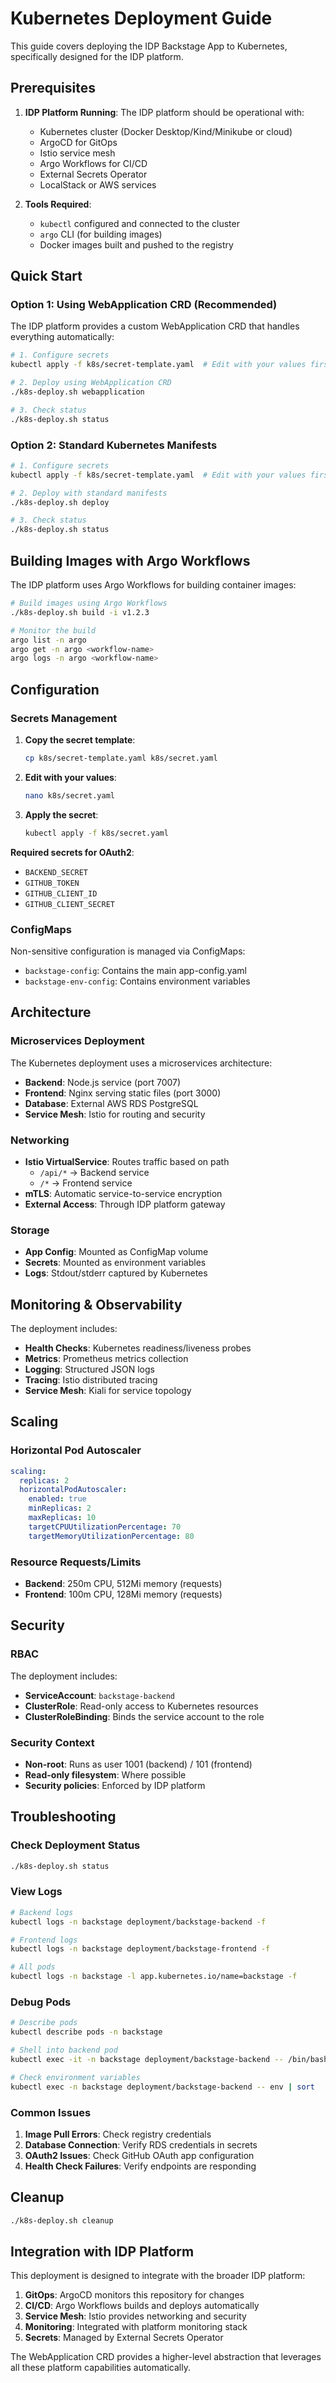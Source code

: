 # Kubernetes Deployment Guide

This guide covers deploying the IDP Backstage App to Kubernetes, specifically designed for the IDP platform.

## Prerequisites

1. **IDP Platform Running**: The IDP platform should be operational with:
   - Kubernetes cluster (Docker Desktop/Kind/Minikube or cloud)
   - ArgoCD for GitOps
   - Istio service mesh
   - Argo Workflows for CI/CD
   - External Secrets Operator
   - LocalStack or AWS services

2. **Tools Required**:
   - `kubectl` configured and connected to the cluster
   - `argo` CLI (for building images)
   - Docker images built and pushed to the registry

## Quick Start

### Option 1: Using WebApplication CRD (Recommended)

The IDP platform provides a custom WebApplication CRD that handles everything automatically:

```bash
# 1. Configure secrets
kubectl apply -f k8s/secret-template.yaml  # Edit with your values first

# 2. Deploy using WebApplication CRD
./k8s-deploy.sh webapplication

# 3. Check status
./k8s-deploy.sh status
```

### Option 2: Standard Kubernetes Manifests

```bash
# 1. Configure secrets
kubectl apply -f k8s/secret-template.yaml  # Edit with your values first

# 2. Deploy with standard manifests
./k8s-deploy.sh deploy

# 3. Check status
./k8s-deploy.sh status
```

## Building Images with Argo Workflows

The IDP platform uses Argo Workflows for building container images:

```bash
# Build images using Argo Workflows
./k8s-deploy.sh build -i v1.2.3

# Monitor the build
argo list -n argo
argo get -n argo <workflow-name>
argo logs -n argo <workflow-name>
```

## Configuration

### Secrets Management

1. **Copy the secret template**:
   ```bash
   cp k8s/secret-template.yaml k8s/secret.yaml
   ```

2. **Edit with your values**:
   ```bash
   nano k8s/secret.yaml
   ```

3. **Apply the secret**:
   ```bash
   kubectl apply -f k8s/secret.yaml
   ```

**Required secrets for OAuth2**:
- `BACKEND_SECRET`
- `GITHUB_TOKEN`
- `GITHUB_CLIENT_ID`
- `GITHUB_CLIENT_SECRET`

### ConfigMaps

Non-sensitive configuration is managed via ConfigMaps:

- `backstage-config`: Contains the main app-config.yaml
- `backstage-env-config`: Contains environment variables

## Architecture

### Microservices Deployment

The Kubernetes deployment uses a microservices architecture:

- **Backend**: Node.js service (port 7007)
- **Frontend**: Nginx serving static files (port 3000)
- **Database**: External AWS RDS PostgreSQL
- **Service Mesh**: Istio for routing and security

### Networking

- **Istio VirtualService**: Routes traffic based on path
  - `/api/*` → Backend service
  - `/*` → Frontend service
- **mTLS**: Automatic service-to-service encryption
- **External Access**: Through IDP platform gateway

### Storage

- **App Config**: Mounted as ConfigMap volume
- **Secrets**: Mounted as environment variables
- **Logs**: Stdout/stderr captured by Kubernetes

## Monitoring & Observability

The deployment includes:

- **Health Checks**: Kubernetes readiness/liveness probes
- **Metrics**: Prometheus metrics collection
- **Logging**: Structured JSON logs
- **Tracing**: Istio distributed tracing
- **Service Mesh**: Kiali for service topology

## Scaling

### Horizontal Pod Autoscaler

```yaml
scaling:
  replicas: 2
  horizontalPodAutoscaler:
    enabled: true
    minReplicas: 2
    maxReplicas: 10
    targetCPUUtilizationPercentage: 70
    targetMemoryUtilizationPercentage: 80
```

### Resource Requests/Limits

- **Backend**: 250m CPU, 512Mi memory (requests)
- **Frontend**: 100m CPU, 128Mi memory (requests)

## Security

### RBAC

The deployment includes:
- **ServiceAccount**: `backstage-backend`
- **ClusterRole**: Read-only access to Kubernetes resources
- **ClusterRoleBinding**: Binds the service account to the role

### Security Context

- **Non-root**: Runs as user 1001 (backend) / 101 (frontend)
- **Read-only filesystem**: Where possible
- **Security policies**: Enforced by IDP platform

## Troubleshooting

### Check Deployment Status

```bash
./k8s-deploy.sh status
```

### View Logs

```bash
# Backend logs
kubectl logs -n backstage deployment/backstage-backend -f

# Frontend logs  
kubectl logs -n backstage deployment/backstage-frontend -f

# All pods
kubectl logs -n backstage -l app.kubernetes.io/name=backstage -f
```

### Debug Pods

```bash
# Describe pods
kubectl describe pods -n backstage

# Shell into backend pod
kubectl exec -it -n backstage deployment/backstage-backend -- /bin/bash

# Check environment variables
kubectl exec -n backstage deployment/backstage-backend -- env | sort
```

### Common Issues

1. **Image Pull Errors**: Check registry credentials
2. **Database Connection**: Verify RDS credentials in secrets
3. **OAuth2 Issues**: Check GitHub OAuth app configuration
4. **Health Check Failures**: Verify endpoints are responding

## Cleanup

```bash
./k8s-deploy.sh cleanup
```

## Integration with IDP Platform

This deployment is designed to integrate with the broader IDP platform:

1. **GitOps**: ArgoCD monitors this repository for changes
2. **CI/CD**: Argo Workflows builds and deploys automatically
3. **Service Mesh**: Istio provides networking and security
4. **Monitoring**: Integrated with platform monitoring stack
5. **Secrets**: Managed by External Secrets Operator

The WebApplication CRD provides a higher-level abstraction that leverages all these platform capabilities automatically.